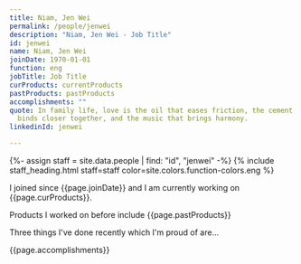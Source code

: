 ```yaml
---
title: Niam, Jen Wei
permalink: /people/jenwei
description: "Niam, Jen Wei - Job Title"
id: jenwei
name: Niam, Jen Wei
joinDate: 1970-01-01
function: eng
jobTitle: Job Title
curProducts: currentProducts
pastProducts: pastProducts
accomplishments: ""
quote: In family life, love is the oil that eases friction, the cement that
  binds closer together, and the music that brings harmony.
linkedinId: jenwei

---
```


{%- assign staff = site.data.people | find: "id", "jenwei" -%}
{% include staff_heading.html staff=staff color=site.colors.function-colors.eng %}

<p>I joined since {{page.joinDate}} and I am currently working on {{page.curProducts}}.</p>

<p>Products I worked on before include {{page.pastProducts}}</p>

<p>Three things I've done recently which I'm proud of are...</p>
{{page.accomplishments}}
